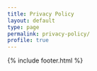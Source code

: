 ```yaml
---
title: Privacy Policy
layout: default
type: page
permalink: privacy-policy/
profile: true
---
```


{% include footer.html %}